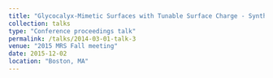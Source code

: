 ```yaml
---
title: "Glycocalyx-Mimetic Surfaces with Tunable Surface Charge - Synthesis, Electrokinetic Investigation and Adsorption Studies"
collection: talks
type: "Conference proceedings talk"
permalink: /talks/2014-03-01-talk-3
venue: "2015 MRS Fall meeting"
date: 2015-12-02
location: "Boston, MA"
---
```


